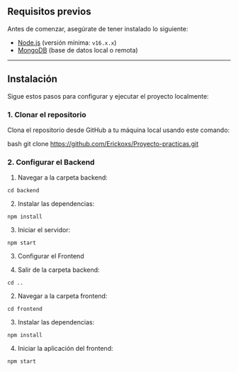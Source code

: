

## Requisitos previos

Antes de comenzar, asegúrate de tener instalado lo siguiente:

- [Node.js](https://nodejs.org/) (versión mínima: `v16.x.x`)
- [MongoDB](https://www.mongodb.com/) (base de datos local o remota)

---

## Instalación

Sigue estos pasos para configurar y ejecutar el proyecto localmente:

### 1. Clonar el repositorio

Clona el repositorio desde GitHub a tu máquina local usando este comando:

bash
git clone https://github.com/Erickoxs/Proyecto-practicas.git 

### 2. Configurar el Backend

  1. Navegar a la carpeta backend:

    cd backend

  2. Instalar las dependencias:

    npm install
  
  3. Iniciar el servidor:
  
    npm start


3. Configurar el Frontend

  1. Salir de la carpeta backend:

    cd ..

  2. Navegar a la carpeta frontend:

    cd frontend

  3. Instalar las dependencias:

    npm install

  4. Iniciar la aplicación del frontend:

    npm start

